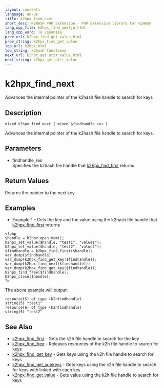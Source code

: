 ```yaml
---
layout: contents
language: en-us
title: k2hpx_find_next
short_desc: K2HASH PHP Extension - PHP Extension library for K2HASH
lang_opp_file: k2hpx_find_nextja.html
lang_opp_word: To Japanese
prev_url: k2hpx_find_get_value.html
prev_string: k2hpx_find_get_value
top_url: k2hpx.html
top_string: k2hash Functions
next_url: k2hpx_get_attr_value.html
next_string: k2hpx_get_attr_value
---
```


# k2hpx_find_next
Advances the internal pointer of the k2hash file handle to search for keys

## Description
```
mixed k2hpx_find_next ( mixed $findhandle_res )
```
Advances the internal pointer of the k2hash file handle to search for keys. 

## Parameters
- findhandle_res  
Specifies the k2hash file handle that [k2hpx_find_first](k2hpx_find_first.html) returns.

## Return Values
Returns the pointer to the next key. 

## Examples
- Example 1 - Gets the key and the value using the k2hash file handle that [k2hpx_find_first](k2hpx_find_first.html) returns
```
<?php
$handle = k2hpx_open_mem();
k2hpx_set_value($handle, "test1", "value1");
k2hpx_set_value($handle, "test2", "value2");
$findhandle = k2hpx_find_first($handle);
var_dump($findhandle);
var_dump(k2hpx_find_get_key($findhandle));
var_dump(k2hpx_find_next($findhandle));
var_dump(k2hpx_find_get_key($findhandle));
k2hpx_find_free($findhandle);
k2hpx_close($handle);
?>
```
The above example will output:
```
resource(5) of type (k2hfindhandle)
string(5) "test1"
resource(6) of type (k2hfindhandle)
string(5) "test2"
```

## See Also
- [k2hpx_find_first](k2hpx_find_first.html) - Gets the k2h file handle to search for the key
- [k2hpx_find_free](k2hpx_find_free.html) - Releases resources of the k2h file handle to search for keys
- [k2hpx_find_get_key](k2hpx_find_get_key.html) - Gets keys using the k2h file handle to search for keys
- [k2hpx_find_get_subkeys](k2hpx_find_get_subkeys.html) - Gets keys using the k2h file handle to search for keys with linked with each key
- [k2hpx_find_get_value](k2hpx_find_get_value.html) - Gets value using the k2h file handle to search for keys
